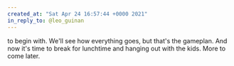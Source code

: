 ```yaml
---
created_at: "Sat Apr 24 16:57:44 +0000 2021"
in_reply_to: @leo_guinan
---
```


to begin with. We'll see how everything goes, but that's the gameplan. And now it's time to break for lunchtime and hanging out with the kids. More to come later.